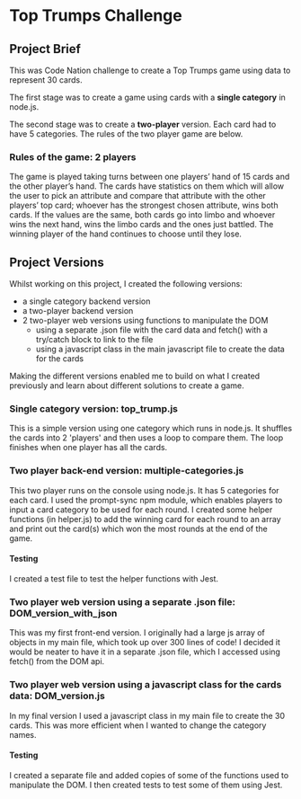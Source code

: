 # Top  Trumps Challenge

## Project Brief

This was Code Nation challenge to create a Top Trumps game using data to represent 30 cards.  

The first stage was to create a game using cards with a **single category** in node.js. 

The second stage was to create a **two-player** version. Each card had to have 5 categories.  The rules of the two player game are below. 

### Rules of the game: 2 players

The game is played taking turns between one players’ hand of 15
cards and the other player’s hand. The cards have statistics on
them which will allow the user to pick an attribute and compare
that attribute with the other players’ top card; whoever has the
strongest chosen attribute, wins both cards. If the values are the
same, both cards go into limbo and whoever wins the next hand,
wins the limbo cards and the ones just battled. The winning
player of the hand continues to choose until they lose.

## Project Versions

Whilst working on this project, I created the following versions:
 - a single category backend version
 - a two-player backend version
 - 2 two-player web versions using functions to manipulate the DOM
    - using a separate .json file with the card data and fetch() with a try/catch block to link to the file
    - using a javascript class in the main javascript file to create the data for the cards

Making the different versions enabled me to build on what I created previously and learn about different solutions to create a game.

### Single category version: top_trump.js

This is a simple version using one category which runs in node.js. It shuffles the cards into 2 'players' and then uses a loop to compare them.  The loop finishes when one player has all the cards.

### Two player back-end version: multiple-categories.js

This two player runs on the console using node.js.  It has 5 categories for each card.  I used the prompt-sync npm module, which enables players to input a card category to be used for each round.  I created some helper functions (in helper.js) to add the winning card for each round to an array and print out the card(s) which won the most rounds at the end of the game.  

#### Testing
I created a test file to test the helper functions with Jest. 

### Two player web version using a separate .json file: DOM_version_with_json

This was my first front-end version. I originally had a large js array of objects in my main file, which took up over 300 lines of code!  I decided it would be neater to have it in a separate .json file, which I accessed using fetch() from the DOM api.  

### Two player web version using a javascript class for the cards data: DOM_version.js

In my final version I used a javascript class in my main file to create the 30 cards.  This was more efficient when I wanted to change the category names.  

#### Testing
I created a separate file and added copies of some of the functions used to manipulate the DOM.  I then created tests to test some of them using Jest. 